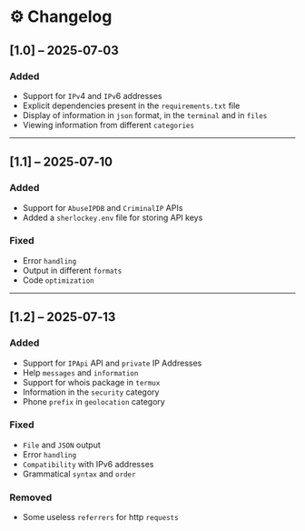 # ⚙️ Changelog

## [1.0] – 2025‑07‑03
### Added
- Support for `IPv`4 and `IPv`6 addresses
- Explicit dependencies present in the `requirements.txt` file
- Display of information in `json` format, in the `terminal` and in `files`
- Viewing information from different `categories`

---

## [1.1] – 2025‑07‑10
### Added
- Support for `AbuseIPDB` and `CriminalIP` APIs
- Added a `sherlockey.env` file for storing API keys

### Fixed
- Error `handling`
- Output in different `formats`
- Code `optimization`

---
## [1.2] – 2025‑07‑13
### Added
- Support for `IPApi` API and `private` IP Addresses
- Help `messages` and `information`
- Support for whois package in `termux`
- Information in the `security` category
- Phone `prefix` in `geolocation` category

### Fixed
- `File` and `JSON` output
- Error `handling`
- `Compatibility` with IPv6 addresses
- Grammatical `syntax` and `order`

### Removed
- Some useless `referrers` for http `requests`

